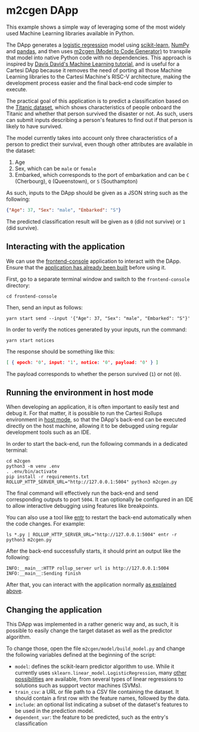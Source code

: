 # m2cgen DApp

This example shows a simple way of leveraging some of the most widely used Machine Learning libraries available in Python.

The DApp generates a [logistic regression](https://en.wikipedia.org/wiki/Logistic_regression) model using [scikit-learn](https://scikit-learn.org/), [NumPy](https://numpy.org/) and [pandas](https://pandas.pydata.org/), and then uses [m2cgen (Model to Code Generator)](https://github.com/BayesWitnesses/m2cgen) to transpile that model into native Python code with no dependencies.
This approach is inspired by [Davis David's Machine Learning tutorial](https://www.freecodecamp.org/news/transform-machine-learning-models-into-native-code-with-zero-dependencies/), and is useful for a Cartesi DApp because it removes the need of porting all those Machine Learning libraries to the Cartesi Machine's RISC-V architecture, making the development process easier and the final back-end code simpler to execute.

The practical goal of this application is to predict a classification based on the [Titanic dataset](https://www.kaggle.com/competitions/titanic/data), which shows characteristics of people onboard the Titanic and whether that person survived the disaster or not.
As such, users can submit inputs describing a person's features to find out if that person is likely to have survived.

The model currently takes into account only three characteristics of a person to predict their survival, even though other attributes are available in the dataset:

1. Age
2. Sex, which can be `male` or `female`
3. Embarked, which corresponds to the port of embarkation and can be `C` (Cherbourg), `Q` (Queenstown), or `S` (Southampton)

As such, inputs to the DApp should be given as a JSON string such as the following:

```json
{"Age": 37, "Sex": "male", "Embarked": "S"}
```

The predicted classification result will be given as `0` (did not survive) or `1` (did survive).

## Interacting with the application

We can use the [frontend-console](../frontend-console) application to interact with the DApp.
Ensure that the [application has already been built](../frontend-console/README.md#building) before using it.

First, go to a separate terminal window and switch to the `frontend-console` directory:

```shell
cd frontend-console
```

Then, send an input as follows:

```shell
yarn start send --input '{"Age": 37, "Sex": "male", "Embarked": "S"}'
```

In order to verify the notices generated by your inputs, run the command:

```shell
yarn start notices
```

The response should be something like this:

```json
[ { epoch: '0', input: '1', notice: '0', payload: '0' } ]
```

The payload corresponds to whether the person survived (`1`) or not (`0`).

## Running the environment in host mode

When developing an application, it is often important to easily test and debug it. For that matter, it is possible to run the Cartesi Rollups environment in [host mode](../README.md#host-mode), so that the DApp's back-end can be executed directly on the host machine, allowing it to be debugged using regular development tools such as an IDE.

In order to start the back-end, run the following commands in a dedicated terminal:

```shell
cd m2cgen
python3 -m venv .env
. .env/bin/activate
pip install -r requirements.txt
ROLLUP_HTTP_SERVER_URL="http://127.0.0.1:5004" python3 m2cgen.py
```

The final command will effectively run the back-end and send corresponding outputs to port `5004`.
It can optionally be configured in an IDE to allow interactive debugging using features like breakpoints.

You can also use a tool like [entr](https://eradman.com/entrproject/) to restart the back-end automatically when the code changes. For example:

```shell
ls *.py | ROLLUP_HTTP_SERVER_URL="http://127.0.0.1:5004" entr -r python3 m2cgen.py
```

After the back-end successfully starts, it should print an output like the following:

```log
INFO:__main__:HTTP rollup_server url is http://127.0.0.1:5004
INFO:__main__:Sending finish
```

After that, you can interact with the application normally [as explained above](#interacting-with-the-application).

## Changing the application

This DApp was implemented in a rather generic way and, as such, it is possible to easily change the target dataset as well as the predictor algorithm.

To change those, open the file `m2cgen/model/build_model.py` and change the following variables defined at the beginning of the script:

- `model`: defines the scikit-learn predictor algorithm to use. While it currently uses `sklearn.linear_model.LogisticRegression`, many [other possibilities](https://scikit-learn.org/stable/modules/classes.html) are available, from several types of linear regressions to solutions such as support vector machines (SVMs).
- `train_csv`: a URL or file path to a CSV file containing the dataset. It should contain a first row with the feature names, followed by the data.
- `include`: an optional list indicating a subset of the dataset's features to be used in the prediction model.
- `dependent_var`: the feature to be predicted, such as the entry's classification
